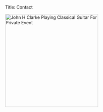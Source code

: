 Title: Contact


<img src="{static}/images/jhclarke-formal-event.jpg" width="300" alt="John H Clarke Playing Classical Guitar For Private Event" />